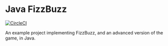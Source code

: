 # Java FizzBuzz

[![CircleCI](https://circleci.com/gh/samdjstevens/java-fizzbuzz/tree/master.svg?style=svg)](https://circleci.com/gh/samdjstevens/java-fizzbuzz/tree/master)

An example project implementing FizzBuzz, and an advanced version of the game, in Java.